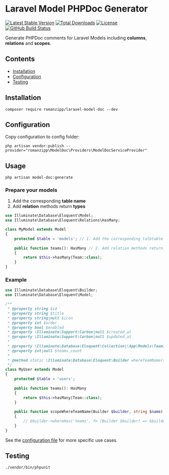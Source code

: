 # Laravel Model PHPDoc Generator

[![Latest Stable Version](https://img.shields.io/packagist/v/romanzipp/Laravel-Model-Doc.svg?style=flat-square)](https://packagist.org/packages/romanzipp/laravel-model-doc)
[![Total Downloads](https://img.shields.io/packagist/dt/romanzipp/Laravel-Model-Doc.svg?style=flat-square)](https://packagist.org/packages/romanzipp/laravel-model-doc)
[![License](https://img.shields.io/packagist/l/romanzipp/Laravel-Model-Doc.svg?style=flat-square)](https://packagist.org/packages/romanzipp/laravel-model-doc)
[![GitHub Build Status](https://img.shields.io/github/workflow/status/romanzipp/Laravel-Model-Doc/Tests?style=flat-square)](https://github.com/romanzipp/Laravel-Model-Doc/actions)

Generate PHPDoc comments for Laravel Models including **columns**, **relations** and **scopes**.

## Contents

- [Installation](#installation)
- [Configuration](#configuration)
- [Testing](#testing)

## Installation

```
composer require romanzipp/laravel-model-doc --dev
```

## Configuration

Copy configuration to config folder:

```
php artisan vendor:publish --provider="romanzipp\ModelDoc\Providers\ModelDocServiceProvider"
```

## Usage

```
php artisan model-doc:generate
```

### Prepare your models

1. Add the corresponding **table name**
2. Add **relation** methods return **types** 

```php
use Illuminate\Database\Eloquent\Model;
use Illuminate\Database\Eloquent\Relations\HasMany;

class MyModel extends Model
{
    protected $table = 'models'; // 1. Add the corresponding talbtable name
    
    public function teams(): HasMany // 2. Add relation methods return types
    {
        return $this->hasMany(Team::class);
    }
}
```

### Example

```php
use Illuminate\Database\Eloquent\Builder;
use Illuminate\Database\Eloquent\Model;

/**
 * @property string $id
 * @property string $title
 * @property string|null $icon
 * @property int $order
 * @property bool $enabled
 * @property \Illuminate\Support\Carbon|null $created_at
 * @property \Illuminate\Support\Carbon|null $updated_at
 * 
 * @property \Illuminate\Database\Eloquent\Collection|\App\Models\Team[] $teams
 * @property int|null $teams_count
 * 
 * @method static \Illuminate\Database\Eloquent\Builder whereTeamName(string $name)
 */
class MyUser extends Model
{
    protected $table = 'users';
    
    public function teams(): HasMany
    {
        return $this->hasMany(Team::class);
    }
    
    public function scopeWhereTeamName(Builder $builder, string $name)
    {
        // $builder->whereHas('teams', fn (Builder $builder) => $builder->where('name', $name));
    }
}
```

See the [configuration file](config/model-doc.php) for more specific use cases.

## Testing

```
./vendor/bin/phpunit
```
